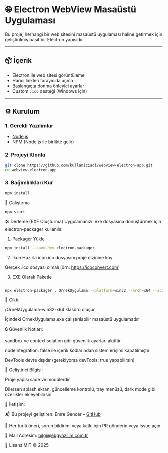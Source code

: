 # 🌐 Electron WebView Masaüstü Uygulaması

Bu proje, herhangi bir web sitesini masaüstü uygulaması haline getirmek için geliştirilmiş basit bir Electron yapısıdır.

---

## 📦 İçerik

- Electron ile web sitesi görüntüleme
- Harici linkleri tarayıcıda açma
- Başlangıçta donma önleyici ayarlar
- Custom `.ico` desteği (Windows için)

---

## ⚙️ Kurulum

### 1. Gerekli Yazılımlar

- [Node.js](https://nodejs.org/)
- NPM (Node.js ile birlikte gelir)

### 2. Projeyi Klonla

```bash
git clone https://github.com/kullaniciadi/webview-electron-app.git
cd webview-electron-app
```
### 3. Bağımlılıkları Kur
```bash
npm install
```
🚀 Çalıştırma
```
npm start
```
🛠️ Derleme (EXE Oluşturma)
Uygulamanızı .exe dosyasına dönüştürmek için electron-packager kullanılır.

1. Packager Yükle
```bash
npm install --save-dev electron-packager
```
2. İkon Hazırla
icon.ico dosyasını proje dizinine koy

Gerçek .ico dosyası olmalı (örn: https://icoconvert.com)

3. EXE Olarak Paketle
```bash

npx electron-packager . OrnekUygulama --platform=win32 --arch=x64 --icon=icon.ico --overwrite
```
📁 Çıktı:


/OrnekUygulama-win32-x64 klasörü oluşur

İçindeki OrnekUygulama.exe çalıştırılabilir masaüstü uygulamadır

🔒 Güvenlik Notları:


sandbox ve contextIsolation gibi güvenlik ayarları aktiftir

nodeIntegration: false ile içerik kodlarından sistem erişimi kapatılmıştır

DevTools devre dışıdır (gerekiyorsa devTools: true yapabilirsin)

📌 Geliştirici Bilgisi:


Proje yapısı sade ve modülerdir

Dilersen splash ekran, güncelleme kontrolü, tray menüsü, dark mode gibi özellikler ekleyebilirsin

📩 İletişim:


📬 Bu projeyi geliştiren: Emre Gencer – [GitHub](https://github.com/Cencirhub5)


💬 Her türlü öneri, sorun bildirimi veya katkı için PR gönderin veya issue açın.


📩 Mail Adresim: bilgi@ebgyazilim.com.tr

📝 Lisans
MIT © 2025



